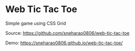 # Web Tic Tac Toe

Simple game using CSS Grid

Source: <https://github.com/sneharao0806/web-tic-tac-toe>

Demo: <https://sneharao0806.github.io/web-tic-tac-toe/>